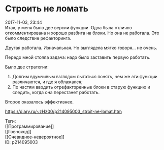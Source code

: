 Строить не ломать
==================

   
 2017-11-03, 23:44   
  Итак, у меня было две версии функции. Одна была отлично откомментирована и хорошо разбита на блоки. Но она не работала. Это было следствие рефакторинга.   
   
 Другая работала. Изначальная. Но выглядела мягко говоря... не очень.   
   
 Передо мной стояла задача: надо было заставить первую работать.   
   
 Было две стратегии:   
 1. Долгим вдумчивым взглядом пытаться понять, чем же эти функции различаются, и где я облажался;   
 2. По частям вводить отрефакторенные блоки в старую функцию и следить, когда она перестанет работать.   
   
 Второе оказалось эффективнее.   
    
 <https://diary.ru/~zHz00/p214095003_stroit-ne-lomat.htm>   
   
 Теги:   
 [[Программирование]]   
 [[Говнокод]]   
 [[Очевидное-невероятное]]   
 ID: p214095003